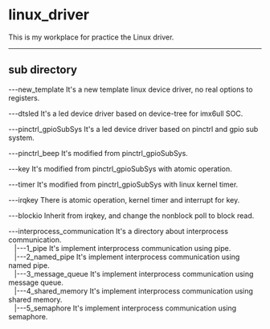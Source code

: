 # linux_driver
This is my workplace for practice the Linux driver.

***  

## sub directory

---new_template It's a new template linux device driver, no real options to registers.  

---dtsled	It's a led device driver based on device-tree for imx6ull SOC.  

---pinctrl_gpioSubSys It's a led device driver based on pinctrl and gpio sub system.  

---pinctrl_beep It's modified from pinctrl_gpioSubSys.  

---key		It's modified from pinctrl_gpioSubSys with atomic operation.

---timer	It's modified from pinctrl_gpioSubSys with linux kernel timer.  

---irqkey	There is atomic operation, kernel timer and interrupt for key.  

---blockio	Inherit from irqkey, and change the nonblock poll to block read.  

---interprocess_communication	It's a directory about interprocess communication.  
&nbsp;&nbsp;&nbsp;|---1_pipe	It's implement interprocess communication using pipe.  
&nbsp;&nbsp;&nbsp;|---2_named_pipe	It's implement interprocess communication using named pipe.  
&nbsp;&nbsp;&nbsp;|---3_message_queue	It's implement interprocess communication using message queue.  
&nbsp;&nbsp;&nbsp;|---4_shared_memory It's implement interprocess communication using shared memory.  
&nbsp;&nbsp;&nbsp;|---5_semaphore     It's implement interprocess communication using semaphore.  
